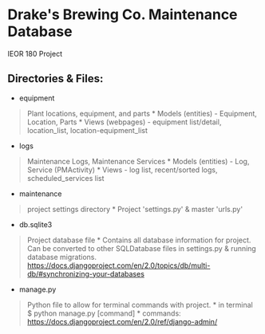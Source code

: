 # Drake's Brewing Co. Maintenance Database
IEOR 180 Project

## Directories & Files:
* equipment 
> Plant locations, equipment, and parts
	* Models (entities) - Equipment, Location, Parts
	* Views (webpages) - equipment list/detail, location_list, location-equipment_list

* logs
> Maintenance Logs, Maintenance Services
	* Models (entities) - Log, Service (PMActivity)
	* Views - log list, recent/sorted logs, scheduled_services list

* maintenance
> project settings directory
	* Project 'settings.py' & master 'urls.py'

* db.sqlite3
> Project database file
	* Contains all database information for project. Can be converted to other SQLDatabase files in settings.py & running database migrations. https://docs.djangoproject.com/en/2.0/topics/db/multi-db/#synchronizing-your-databases

* manage.py
> Python file to allow for terminal commands with project.
	* in terminal $ python manage.py [command]
	* commands: https://docs.djangoproject.com/en/2.0/ref/django-admin/
